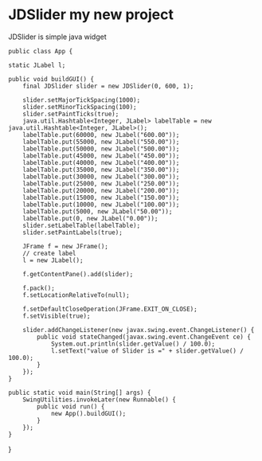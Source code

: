 # JDSlider my new project
JDSlider is simple java widget

	public class App {
	
	static JLabel l;

	public void buildGUI() {
		final JDSlider slider = new JDSlider(0, 600, 1);

		slider.setMajorTickSpacing(1000);
		slider.setMinorTickSpacing(100);
		slider.setPaintTicks(true);
		java.util.Hashtable<Integer, JLabel> labelTable = new java.util.Hashtable<Integer, JLabel>();
		labelTable.put(60000, new JLabel("600.00"));
		labelTable.put(55000, new JLabel("550.00"));
		labelTable.put(50000, new JLabel("500.00"));
		labelTable.put(45000, new JLabel("450.00"));
		labelTable.put(40000, new JLabel("400.00"));
		labelTable.put(35000, new JLabel("350.00"));
		labelTable.put(30000, new JLabel("300.00"));
		labelTable.put(25000, new JLabel("250.00"));
		labelTable.put(20000, new JLabel("200.00"));
		labelTable.put(15000, new JLabel("150.00"));
		labelTable.put(10000, new JLabel("100.00"));
		labelTable.put(5000, new JLabel("50.00"));
		labelTable.put(0, new JLabel("0.00"));
		slider.setLabelTable(labelTable);
		slider.setPaintLabels(true);

		JFrame f = new JFrame();
		// create label
		l = new JLabel();

		f.getContentPane().add(slider);

		f.pack();
		f.setLocationRelativeTo(null);

		f.setDefaultCloseOperation(JFrame.EXIT_ON_CLOSE);
		f.setVisible(true);

		slider.addChangeListener(new javax.swing.event.ChangeListener() {
			public void stateChanged(javax.swing.event.ChangeEvent ce) {
				System.out.println(slider.getValue() / 100.0);
				l.setText("value of Slider is =" + slider.getValue() / 100.0);
			}
		});
	}

	public static void main(String[] args) {
		SwingUtilities.invokeLater(new Runnable() {
			public void run() {
				new App().buildGUI();
			}
		});
	}
}
